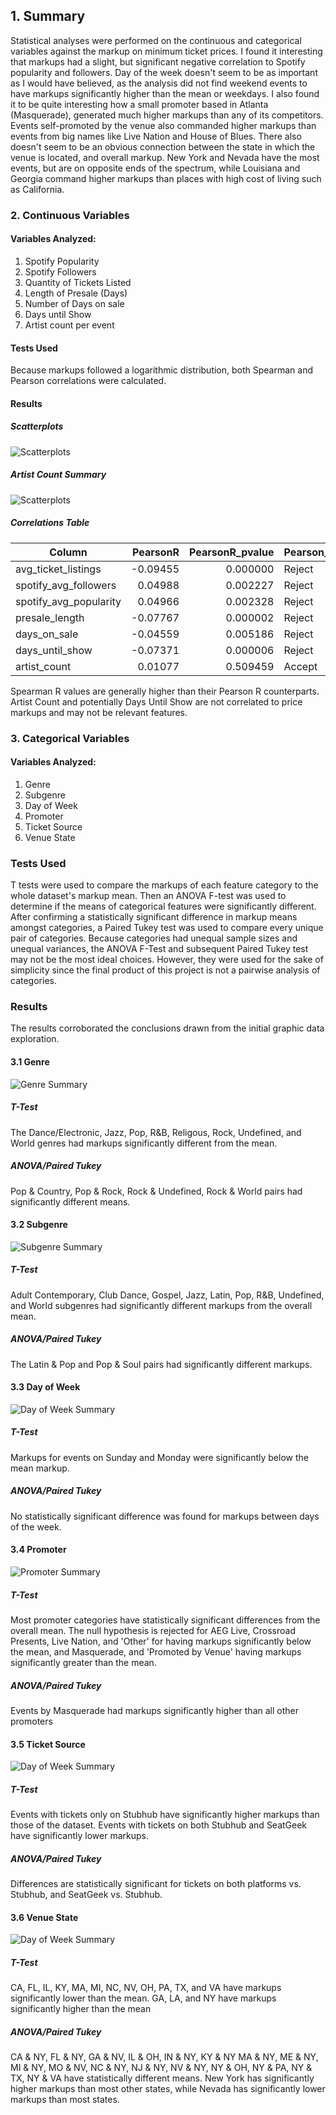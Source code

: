 ## 1. Summary
Statistical analyses were performed on the continuous and categorical variables against the markup on minimum ticket prices. I found it interesting that markups had a slight, but significant negative correlation to Spotify popularity and followers. Day of the week doesn't seem to be as important as I would have believed, as the analysis did not find weekend events to have markups significantly higher than the mean or weekdays. I also found it to be quite interesting how a small promoter based in Atlanta (Masquerade), generated much higher markups than any of its competitors. Events self-promoted by the venue also commanded higher markups than events from big names like Live Nation and House of Blues. There also doesn't seem to be an obvious connection between the state in which the venue is located, and overall markup. New York and Nevada have the most events, but are on opposite ends of the spectrum, while Louisiana and Georgia command higher markups than places with high cost of living such as California.

### 2. Continuous Variables
#### Variables Analyzed:
  1. Spotify Popularity
  2. Spotify Followers
  3. Quantity of Tickets Listed
  4. Length of Presale (Days)
  5. Number of Days on sale
  6. Days until Show
  7. Artist count per event

#### Tests Used
Because markups followed a logarithmic distribution, both Spearman and Pearson correlations were calculated.
#### Results
##### Scatterplots
![Scatterplots](Graphs/continuous_scatterplots.png?raw=true)
##### Artist Count Summary
![Scatterplots](Graphs/artistcount_summary.png?raw=true)
##### Correlations Table
|        Column        |PearsonR|PearsonR_pvalue|Pearson_NullHypothesis|SpearmanR|SpearmanR_pvalue|Spearman_NullHypothesis|
|----------------------|-------:|--------------:|----------------------|--------:|---------------:|-----------------------|
|avg_ticket_listings   |-0.09455|       0.000000|Reject                | -0.19922|        0.000000|Reject                 |
|spotify_avg_followers | 0.04988|       0.002227|Reject                | -0.09213|        0.000000|Reject                 |
|spotify_avg_popularity| 0.04966|       0.002328|Reject                | -0.09179|        0.000000|Reject                 |
|presale_length        |-0.07767|       0.000002|Reject                | -0.18001|        0.000000|Reject                 |
|days_on_sale          |-0.04559|       0.005186|Reject                | -0.16739|        0.000000|Reject                 |
|days_until_show       |-0.07371|       0.000006|Reject                |  0.01310|        0.422253|Accept                 |
|artist_count          | 0.01077|       0.509459|Accept                |  0.01036|        0.525406|Accept        

Spearman R values are generally higher than their Pearson R counterparts. Artist Count and potentially Days Until Show are not correlated to price markups and may not be relevant features.

### 3. Categorical Variables
#### Variables Analyzed:
  1. Genre
  2. Subgenre
  3. Day of Week
  4. Promoter
  5. Ticket Source
  6. Venue State

### Tests Used
T tests were used to compare the markups of each feature category to the whole dataset's markup mean. Then an ANOVA F-test was used to determine if the means of categorical features were significantly different. After confirming a statistically significant difference in markup means amongst categories, a Paired Tukey test was used to compare every unique pair of categories. Because categories had unequal sample sizes and unequal variances, the ANOVA F-Test and subsequent Paired Tukey test may not be the most ideal choices. However, they were used for the sake of simplicity since the final product of this project is not a pairwise analysis of categories.

### Results
The results corroborated the conclusions drawn from the initial graphic data exploration.
#### 3.1 Genre
![Genre Summary](Graphs/genre_summary.png?raw=true)
##### T-Test
The Dance/Electronic, Jazz, Pop, R&B, Religous, Rock, Undefined, and World genres had markups significantly different from the mean.
##### ANOVA/Paired Tukey
Pop & Country, Pop & Rock, Rock & Undefined, Rock & World pairs had significantly different means.
#### 3.2 Subgenre
![Subgenre Summary](Graphs/subgenre_summary.png?raw=true)
##### T-Test
Adult Contemporary, Club Dance, Gospel, Jazz, Latin, Pop, R&B, Undefined, and World subgenres had significantly different markups from the overall mean.
##### ANOVA/Paired Tukey
The Latin & Pop and Pop & Soul pairs had significantly different markups.
#### 3.3 Day of Week
![Day of Week Summary](Graphs/day_summary.png?raw=true)
##### T-Test
Markups for events on Sunday and Monday were significantly below the mean markup.
##### ANOVA/Paired Tukey
No statistically significant difference was found for markups between days of the week.
#### 3.4 Promoter
![Promoter Summary](Graphs/promoter_summary.png?raw=true)
##### T-Test
Most promoter categories have statistically significant differences from the overall mean.
The null hypothesis is rejected for AEG Live, Crossroad Presents, Live Nation, and 'Other' for having markups significantly below the mean, and Masquerade, and 'Promoted by Venue' having markups significantly greater than the mean.
##### ANOVA/Paired Tukey
Events by Masquerade had markups significantly higher than all other promoters
#### 3.5 Ticket Source
![Day of Week Summary](Graphs/source_summary.png?raw=true)
##### T-Test
Events with tickets only on Stubhub have significantly higher markups than those of the dataset. Events with tickets on both Stubhub and SeatGeek have significantly lower markups.
##### ANOVA/Paired Tukey
Differences are statistically significant for tickets on both platforms vs. Stubhub, and SeatGeek vs. Stubhub.

#### 3.6 Venue State
![Day of Week Summary](Graphs/state_summary.png?raw=true)
##### T-Test
CA, FL, IL, KY, MA, MI, NC, NV, OH, PA, TX, and VA have markups significantly lower than the mean. GA, LA, and NY have markups significantly higher than the mean
##### ANOVA/Paired Tukey
CA & NY, FL & NY, GA & NV, IL & OH, IN & NY, KY & NY MA & NY, ME & NY, MI & NY, MO & NV, NC & NY, NJ & NY, NV & NY, NY & OH, NY & PA, NY & TX, NY & VA have statistically different means. New York has significantly higher markups than most other states, while Nevada has significantly lower markups than most states.
